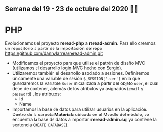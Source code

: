 ## Semana del 19 - 23 de octubre del 2020 :mega::mega:
# PHP
Evolucionamos el proyecto **reread-php** a **reread-admin**. Para ello creamos un repositorio a partir de la importación del repo https://github.com/dannylarrea/reread-admin.git
- Modificamos el proyecto para que utilize el patrón de diseño MVC (utilizamos el desarrollo login-MVC hecho con Sergio).
- Utilizaremos también el desarrollo asociado a sesiones. Definiremos únicamente una variable de sesión ```$_SESSION['user']``` en la que guardaremos la variable ```$user``` inicializada a partir del objeto ```user```, el cual debe de contener, además de los atributos ya asignados (```email``` y ```password```) , los atributos:
    - Id
    - Name
- Importamos la base de datos para utilizar usuarios en la aplicación. Dentro de la carpeta **Materials** ubicada en el Moodle del módulo, se encuentra la base de datos a importar (**reread-admin.sql** ya contiene la sentencia ```CREATE DATABASE```).
